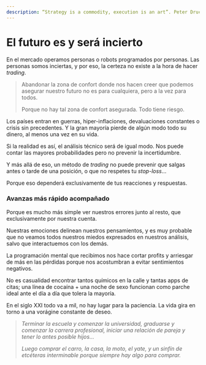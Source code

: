 ```yaml
---
description: “Strategy is a commodity, execution is an art”. Peter Drucker
---
```


# El futuro es y será incierto

En el mercado operamos personas o robots programados por personas. Las personas somos inciertas, y por eso, la certeza no existe a la hora de hacer _trading_.

> Abandonar la zona de confort donde nos hacen creer que podemos asegurar nuestro futuro no es para cualquiera, pero a la vez para todos.
>
> Porque no hay tal zona de confort asegurada. Todo tiene riesgo.

Los países entran en guerras, hiper-inflaciones, devaluaciones constantes o crisis sin precedentes. Y la gran mayoría pierde de algún modo todo su dinero, al menos una vez en su vida.

Si la realidad es así, el análisis técnico será de igual modo. Nos puede contar las mayores probabilidades pero no prevenir la incertidumbre.

Y más allá de eso, un método de _trading_ no puede prevenir que salgas antes o tarde de una posición, o que no respetes tu _stop-loss_...

Porque eso dependerá exclusivamente de tus reacciones y respuestas.

### Avanzas más rápido acompañado

Porque es mucho más simple ver nuestros errores junto al resto, que exclusivamente por nuestra cuenta.

Nuestras emociones delinean nuestros pensamientos, y es muy probable que no veamos todos nuestros miedos expresados en nuestros análisis, salvo que interactuemos con los demás.

La programación mental que recibimos nos hace cortar profits y arriesgar de más en las pérdidas porque nos acostumbran a evitar sentimientos negativos.

No es casualidad encontrar tantos químicos en la calle y tantas apps de citas; una línea de cocaína + una noche de sexo funcionan como parche ideal ante el día a día que tolera la mayoría.

En el siglo XXI todo va a mil, no hay lugar para la paciencia. La vida gira en torno a una vorágine constante de deseo.

> _Terminar la escuela y comenzar la universidad, graduarse y comenzar la carrera profesional, iniciar una relación de pareja y tener lo antes posible hijos..._
>
> _Luego comprar el carro, la casa, la moto, el yate, y un sinfín de etcéteras interminable porque siempre hay algo para comprar._
